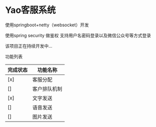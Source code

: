 # Yao客服系统
使用springboot+netty（websocket）开发 

使用spring security 做鉴权 支持用户名密码登录以及微信公众号等方式登录

该项目正在持续开发中...

功能列表

| 完成状态  | 功能名称 |
| ------------- | ------------- |
| [x]  | 客服分配  |
| []  | 客户排队机制  |
| [x]  | 文字发送  |
| []  | 语音发送  |
| []  | 图片发送  |
